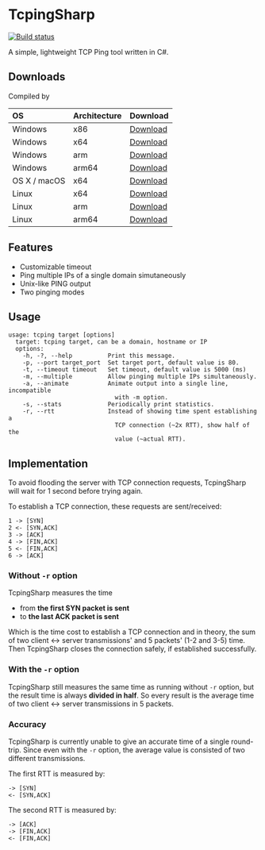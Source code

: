 # TcpingSharp

[![Build status](https://ci.appveyor.com/api/projects/status/wlqxpimm4gpvbqhb?svg=true)](https://ci.appveyor.com/project/Elepover/tcpingsharp)

A simple, lightweight TCP Ping tool written in C#.

## Downloads

Compiled by 

| OS | Architecture | Download |
| :----- | :----- | :----- |
| Windows | x86 | [Download](https://ci.appveyor.com/api/projects/Elepover/tcpingsharp/artifacts/win-x86.zip) |
| Windows | x64 | [Download](https://ci.appveyor.com/api/projects/Elepover/tcpingsharp/artifacts/win-x64.zip) |
| Windows | arm | [Download](https://ci.appveyor.com/api/projects/Elepover/tcpingsharp/artifacts/win-arm.zip) |
| Windows | arm64 | [Download](https://ci.appveyor.com/api/projects/Elepover/tcpingsharp/artifacts/win-arm64.zip) |
| OS X / macOS | x64 | [Download](https://ci.appveyor.com/api/projects/Elepover/tcpingsharp/artifacts/osx-x64.zip) |
| Linux | x64 | [Download](https://ci.appveyor.com/api/projects/Elepover/tcpingsharp/artifacts/linux-x64.zip) |
| Linux | arm | [Download](https://ci.appveyor.com/api/projects/Elepover/tcpingsharp/artifacts/linux-arm.zip) |
| Linux | arm64 | [Download](https://ci.appveyor.com/api/projects/Elepover/tcpingsharp/artifacts/linux-arm64.zip) |

## Features

- Customizable timeout
- Ping multiple IPs of a single domain simutaneously
- Unix-like PING output
- Two pinging modes

## Usage

```
usage: tcping target [options]
  target: tcping target, can be a domain, hostname or IP
  options:
    -h, -?, --help          Print this message.
    -p, --port target_port  Set target port, default value is 80.
    -t, --timeout timeout   Set timeout, default value is 5000 (ms)
    -m, --multiple          Allow pinging multiple IPs simultaneously.
    -a, --animate           Animate output into a single line, incompatible
                              with -m option.
    -s, --stats             Periodically print statistics.
    -r, --rtt               Instead of showing time spent establishing a
                              TCP connection (~2x RTT), show half of the
                              value (~actual RTT).
```

## Implementation

To avoid flooding the server with TCP connection requests, TcpingSharp will wait for 1 second before trying again.

To establish a TCP connection, these requests are sent/received:

```
1 -> [SYN]
2 <- [SYN,ACK]
3 -> [ACK]
4 -> [FIN,ACK]
5 <- [FIN,ACK]
6 -> [ACK]
```

### Without `-r` option

TcpingSharp measures the time

- from **the first SYN packet is sent**
- to **the last ACK packet is sent**

Which is the time cost to establish a TCP connection and in theory, the sum of two client <-> server transmissions' and 5 packets' (1-2 and 3-5) time. Then TcpingSharp closes the connection safely, if established successfully.

### With the `-r` option

TcpingSharp still measures the same time as running without `-r` option, but the result time is always **divided in half**. So every result is the average time of two client <-> server transmissions in 5 packets.

### Accuracy

TcpingSharp is currently unable to give an accurate time of a single round-trip. Since even with the `-r` option, the average value is consisted of two different transmissions.

The first RTT is measured by:

```
-> [SYN]
<- [SYN,ACK]
```

The second RTT is measured by:

```
-> [ACK]
-> [FIN,ACK]
<- [FIN,ACK]
```
